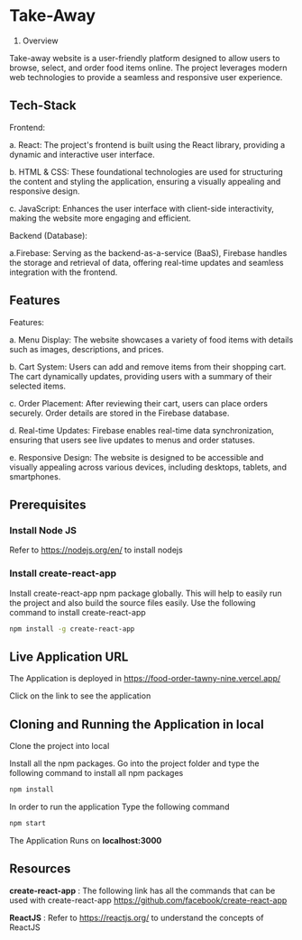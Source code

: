 
# Take-Away 

1. Overview

Take-away website is a user-friendly platform designed to allow users to browse, select, and order food items online. The project leverages modern web technologies to provide a seamless and responsive user experience.


## Tech-Stack
Frontend:

a. React: The project's frontend is built using the React library, providing a dynamic and interactive user interface.

b. HTML & CSS: These foundational technologies are used for structuring the content and styling the application, ensuring a visually appealing and responsive design.

c. JavaScript: Enhances the user interface with client-side interactivity, making the website more engaging and efficient.

Backend (Database):

a.Firebase: Serving as the backend-as-a-service (BaaS), Firebase handles the storage and retrieval of data, offering real-time updates and seamless integration with the frontend.

## Features

Features:

a. Menu Display: The website showcases a variety of food items with details such as images, descriptions, and prices.

b. Cart System: Users can add and remove items from their shopping cart. The cart dynamically updates, providing users with a summary of their selected items.

c. Order Placement: After reviewing their cart, users can place orders securely. Order details are stored in the Firebase database.

d. Real-time Updates: Firebase enables real-time data synchronization, ensuring that users see live updates to menus and order statuses.

e. Responsive Design: The website is designed to be accessible and visually appealing across various devices, including desktops, tablets, and smartphones.

## Prerequisites

### Install Node JS
Refer to https://nodejs.org/en/ to install nodejs

### Install create-react-app
Install create-react-app npm package globally. This will help to easily run the project and also build the source files easily. Use the following command to install create-react-app

```bash
npm install -g create-react-app
```
## Live Application URL

The Application is deployed in https://food-order-tawny-nine.vercel.app/

Click on the link to see the application

## Cloning and Running the Application in local

Clone the project into local

Install all the npm packages. Go into the project folder and type the following command to install all npm packages

```bash
npm install
```

In order to run the application Type the following command

```bash
npm start
```

The Application Runs on **localhost:3000**

## Resources

**create-react-app** : The following link has all the commands that can be used with create-react-app
https://github.com/facebook/create-react-app

**ReactJS** : Refer to https://reactjs.org/ to understand the concepts of ReactJS


